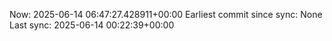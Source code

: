 Now: 2025-06-14 06:47:27.428911+00:00 Earliest commit since sync: None Last sync: 2025-06-14 00:22:39+00:00
